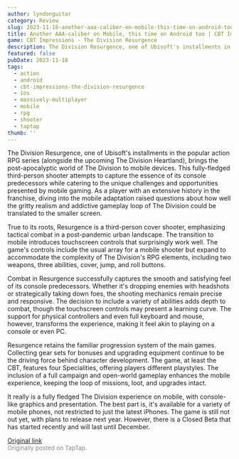 ```yaml
---
author: lyndonguitar
category: Review
slug: 2023-11-18-another-aaa-caliber-on-mobile-this-time-on-android-too-cbt-impressions-the-division-re
title: Another AAA-caliber on Mobile, this time on Android too | CBT Impressions - The Division Resurgence
game: CBT Impressions - The Division Resurgence
description: The Division Resurgence, one of Ubisoft's installments in the popular action RPG series (alongside the upcoming The Division Heartland), brings the post-apocalyptic world of The Division to mobile devices. This fully-fledged third-person shooter attempts to capture the essence of its console predecessors while catering to the unique challenges and opportunities presented by mobile gaming. As a player with an extensive history in the franchise, diving into the mobile adaptation raised questions about how well the gritty realism and addictive gameplay loop of The Division could be translated to the smaller screen.
featured: false
pubDate: 2023-11-18
tags:
  - action
  - android
  - cbt-impressions-the-division-resurgence
  - ios
  - massively-multiplayer
  - mobile
  - rpg
  - shooter
  - taptap
thumb: ''
---
```


The Division Resurgence, one of Ubisoft's installments in the popular action RPG series (alongside the upcoming The Division Heartland), brings the post-apocalyptic world of The Division to mobile devices. This fully-fledged third-person shooter attempts to capture the essence of its console predecessors while catering to the unique challenges and opportunities presented by mobile gaming. As a player with an extensive history in the franchise, diving into the mobile adaptation raised questions about how well the gritty realism and addictive gameplay loop of The Division could be translated to the smaller screen.

True to its roots, Resurgence is a third-person cover shooter, emphasizing tactical combat in a post-pandemic urban landscape. The transition to mobile introduces touchscreen controls that surprisingly work well. The game's controls include the usual array for a mobile shooter but expand to accommodate the complexity of The Division's RPG elements, including two weapons, three abilities, cover, jump, and roll buttons.

Combat in Resurgence successfully captures the smooth and satisfying feel of its console predecessors. Whether it's dropping enemies with headshots or strategically taking down foes, the shooting mechanics remain precise and responsive. The decision to include a variety of abilities adds depth to combat, though the touchscreen controls may present a learning curve. The support for physical controllers and even full keyboard and mouse, however, transforms the experience, making it feel akin to playing on a console or even PC.

Resurgence retains the familiar progression system of the main games. Collecting gear sets for bonuses and upgrading equipment continue to be the driving force behind character development. The game, at least the CBT, features four Specialities, offering players different playstyles. The inclusion of a full campaign and open-world gameplay enhances the mobile experience, keeping the loop of missions, loot, and upgrades intact.

It really is a fully fledged The Division experience on mobile, with console-like graphics and presentation. The best part is, it's available for a variety of mobile phones, not restricted to just the latest iPhones. The game is still not out yet, with plans to release next year. However, there is a Closed Beta that has started recently and will last until December.

[Original link](https://www.taptap.io/post/6561121)<br><span style="font-size: 0.95em; color: #888;">Originally posted on TapTap.</span>